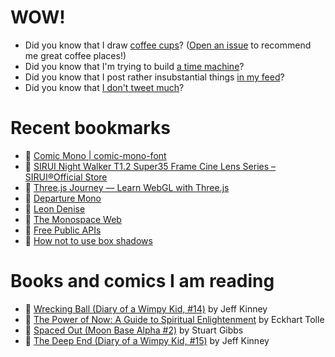 # WOW!

- Did you know that I draw [coffee cups](https://papercups.mamuso.net/)? ([Open an issue](https://github.com/mamuso/papercups/issues) to recommend me great coffee places!)
- Did you know that I'm trying to build [a time machine](https://github.com/mamuso/fluxcapacitor)?
- Did you know that I post rather insubstantial things [in my feed](https://feed.mamuso.net/)?
- Did you know that [I don't tweet much](https://twitter.com/mamuso)?

# Recent bookmarks

- 👀 [Comic Mono | comic-mono-font](https://dtinth.github.io/comic-mono-font/)
- 👀 [SIRUI Night Walker T1.2 Super35 Frame Cine Lens Series – SIRUI®Official Store](https://store.sirui.com/products/night-walker-t1-2-s35-cine-lens-series?variant=45538352267490)
- 👀 [Three.js Journey — Learn WebGL with Three.js](https://threejs-journey.com/#)
- 👀 [Departure Mono](https://departuremono.com/)
- 👀 [Leon Denise](https://neondelice.xyz/)
- 👀 [The Monospace Web](https://owickstrom.github.io/the-monospace-web/)
- 👀 [Free Public APIs](https://www.freepublicapis.com/)
- 👀 [How not to use box shadows](https://dgerrells.com/blog/how-not-to-use-box-shadows)


# Books and comics I am reading

- 📘 [Wrecking Ball (Diary of a Wimpy Kid, #14)](https://www.goodreads.com/book/show/44091234) by Jeff Kinney
- 📘 [The Power of Now: A Guide to Spiritual Enlightenment](https://www.goodreads.com/book/show/6512869) by Eckhart Tolle
- 📘 [Spaced Out (Moon Base Alpha #2)](https://www.goodreads.com/book/show/26022750) by Stuart Gibbs
- 📘 [The Deep End (Diary of a Wimpy Kid, #15)](https://www.goodreads.com/book/show/51468119) by Jeff Kinney

